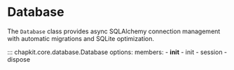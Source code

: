 # Database

The `Database` class provides async SQLAlchemy connection management with automatic migrations and SQLite optimization.

::: chapkit.core.database.Database
    options:
      members:
        - __init__
        - init
        - session
        - dispose
